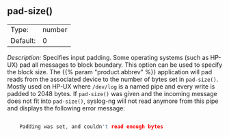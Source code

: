 ---
---
<!-- DISCLAIMER: This file is based on the syslog-ng Open Source Edition documentation https://github.com/balabit/syslog-ng-ose-guides/commit/2f4a52ee61d1ea9ad27cb4f3168b95408fddfdf2 and is used under the terms of The syslog-ng Open Source Edition Documentation License. The file has been modified by Axoflow. -->

## pad-size()

|          |        |
| -------- | ------ |
| Type:    | number |
| Default: | 0      |

*Description:* Specifies input padding. Some operating systems (such as HP-UX) pad all messages to block boundary. This option can be used to specify the block size. The {{% param "product.abbrev" %}} application will pad reads from the associated device to the number of bytes set in `pad-size()`. Mostly used on HP-UX where `/dev/log` is a named pipe and every write is padded to 2048 bytes. If `pad-size()` was given and the incoming message does not fit into `pad-size()`, syslog-ng will not read anymore from this pipe and displays the following error message:

```c

    Padding was set, and couldn't read enough bytes

```

